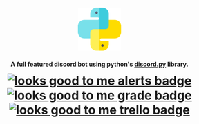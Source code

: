 <p align="center">
  <img width="100" height="100" src="https://github.com/gio101046/pyvis/blob/main/readme/python.png?raw=true">
  <br>
</p>

<h4 align="center">A full featured discord bot using python's <a href="https://pypi.org/project/discord.py/" target="_blank">discord.py</a> library.</h4>

<h1 align="center" style="margin: -5px">
  <a target="_blank" href="https://lgtm.com/projects/g/gio101046/pyvis/alerts/">
    <img src="https://img.shields.io/lgtm/alerts/g/gio101046/pyvis.svg?logo=lgtm&logoWidth=18" alt="looks good to me alerts badge">
  </a>
  <a target="_blank" href="https://lgtm.com/projects/g/gio101046/pyvis/context:python">
    <img src="https://img.shields.io/lgtm/grade/python/g/gio101046/pyvis.svg?logo=lgtm&logoWidth=18" alt="looks good to me grade badge">
  </a>
  <a target="_blank" href="https://trello.com/b/ujOfE92E/pyvis">
    <img src="https://img.shields.io/badge/-Trello-blue?logo=trello" alt="looks good to me trello badge">
  </a>
</h1>

<!--<div>Icons made by <a href="https://www.flaticon.com/authors/flat-icons" title="Flat Icons">Flat Icon-->